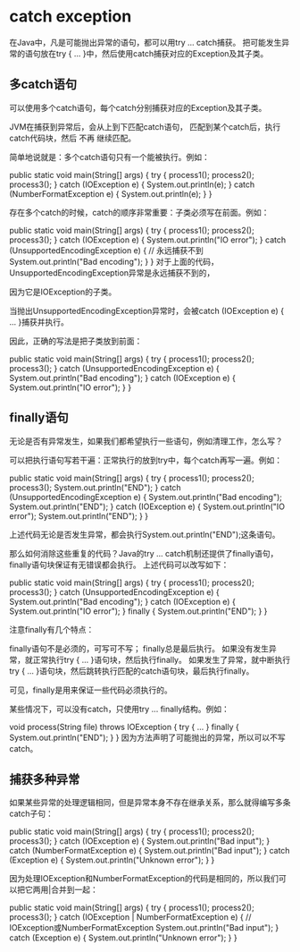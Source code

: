 # catch exception

在Java中，凡是可能抛出异常的语句，都可以用try ... catch捕获。
把可能发生异常的语句放在try { ... }中，然后使用catch捕获对应的Exception及其子类。

## 多catch语句

可以使用多个catch语句，每个catch分别捕获对应的Exception及其子类。

JVM在捕获到异常后，会从上到下匹配catch语句，
匹配到某个catch后，执行catch代码块，然后 不再 继续匹配。

简单地说就是：多个catch语句只有一个能被执行。例如：

public static void main(String[] args) {
    try {
        process1();
        process2();
        process3();
    } catch (IOException e) {
        System.out.println(e);
    } catch (NumberFormatException e) {
        System.out.println(e);
    }
}

存在多个catch的时候，catch的顺序非常重要：子类必须写在前面。例如：

public static void main(String[] args) {
    try {
        process1();
        process2();
        process3();
    } catch (IOException e) {
        System.out.println("IO error");
    } catch (UnsupportedEncodingException e) { // 永远捕获不到
        System.out.println("Bad encoding");
    }
}
对于上面的代码，UnsupportedEncodingException异常是永远捕获不到的，

因为它是IOException的子类。

当抛出UnsupportedEncodingException异常时，会被catch (IOException e) { ... }捕获并执行。

因此，正确的写法是把子类放到前面：

public static void main(String[] args) {
    try {
        process1();
        process2();
        process3();
    } catch (UnsupportedEncodingException e) {
        System.out.println("Bad encoding");
    } catch (IOException e) {
        System.out.println("IO error");
    }
}

## finally语句

无论是否有异常发生，如果我们都希望执行一些语句，例如清理工作，怎么写？

可以把执行语句写若干遍：正常执行的放到try中，每个catch再写一遍。例如：

public static void main(String[] args) {
    try {
        process1();
        process2();
        process3();
        System.out.println("END");
    } catch (UnsupportedEncodingException e) {
        System.out.println("Bad encoding");
        System.out.println("END");
    } catch (IOException e) {
        System.out.println("IO error");
        System.out.println("END");
    }
}

上述代码无论是否发生异常，都会执行System.out.println("END");这条语句。

那么如何消除这些重复的代码？Java的try ... catch机制还提供了finally语句，finally语句块保证有无错误都会执行。
上述代码可以改写如下：

public static void main(String[] args) {
    try {
        process1();
        process2();
        process3();
    } catch (UnsupportedEncodingException e) {
        System.out.println("Bad encoding");
    } catch (IOException e) {
        System.out.println("IO error");
    } finally {
        System.out.println("END");
    }
}

注意finally有几个特点：

finally语句不是必须的，可写可不写；
finally总是最后执行。
如果没有发生异常，就正常执行try { ... }语句块，然后执行finally。
如果发生了异常，就中断执行try { ... }语句块，然后跳转执行匹配的catch语句块，最后执行finally。

可见，finally是用来保证一些代码必须执行的。

某些情况下，可以没有catch，只使用try ... finally结构。例如：

void process(String file) throws IOException {
    try {
        ...
    } finally {
        System.out.println("END");
    }
}
因为方法声明了可能抛出的异常，所以可以不写catch。

## 捕获多种异常

如果某些异常的处理逻辑相同，但是异常本身不存在继承关系，那么就得编写多条catch子句：

public static void main(String[] args) {
    try {
        process1();
        process2();
        process3();
    } catch (IOException e) {
        System.out.println("Bad input");
    } catch (NumberFormatException e) {
        System.out.println("Bad input");
    } catch (Exception e) {
        System.out.println("Unknown error");
    }
}

因为处理IOException和NumberFormatException的代码是相同的，所以我们可以把它两用|合并到一起：

public static void main(String[] args) {
    try {
        process1();
        process2();
        process3();
    } catch (IOException | NumberFormatException e) {
        // IOException或NumberFormatException
        System.out.println("Bad input");
    } catch (Exception e) {
        System.out.println("Unknown error");
    }
}





























































































































































